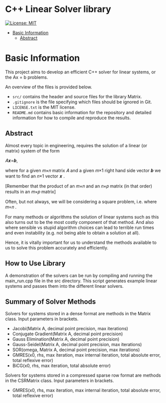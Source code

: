 # C++ Linear Solver library

[![License: MIT](https://img.shields.io/badge/License-MIT-yellow.svg)](https://opensource.org/licenses/MIT)

* [Basic Information](#basic-information)
    * [Abstract](#abstract)


# Basic Information

This project aims to develop an efficient C++ solver for linear systems, or the Ax = b problems. 

An overview of the files is provided below.

- `src/` contains the header and source files for the library Matrix.
- `.gitignore` is the file specifying which files should be ignored in Git.
- `LICENSE.txt` is the MIT license.
- `README.md` contains basic information for the repository and detailed information for how to compile and reproduce the results.

## Abstract
Almost every topic in engineering, requires the solution of a linear (or matrix) system of the form

𝐴𝒙=𝒃,
 
where for a given  𝑚×𝑛  matrix  𝐴  and a given  𝑚×1  right hand side vector  𝒃  we want to find an  𝑛×1  vector  𝒙 .

[Remember that the product of an  𝑚×𝑛  and an  𝑛×𝑝  matrix (in that order) results in an  𝑚×𝑝  matrix]

Often, but not always, we will be considering a square problem, i.e. where  𝑚=𝑛 .

For many methods or algorithms the solution of linear systems such as this also turns out to be the most costly component of that method. And also where sensible vs stupid algorithm choices can lead to terrible run times and even instability (e.g. not being able to obtain a solution at all).

Hence, it is vitally important for us to understand the methods available to us to solve this problem accurately and efficiently.

## How to Use Library
A demonstration of the solvers can be run by compiling and running the main_run.cpp file in the src directory. This script generates example linear systems and passes them into the different linear solvers. 

## Summary of Solver Methods
Solvers for systems stored in a dense format are methods in the Matrix class. Input parameters in brackets.
- Jacobi(Matrix A, decimal point precision, max iterations)
- Conjugate Gradient(Matrix A, decimal point precision)
- Gauss Elimination(Matrix A, decimal point precision)
- Gauss-Seidel(Matrix A, decimal point precision, max iterations)
- SOR(omega, Matrix A, decimal point precision, max iterations)
- GMRES(x0, rhs, max iteration, max internal iteration, total absolute error, total reflexive error)
- BiCG(x0, rhs, max iteration, total absolute error)

Solvers for systems stored in a compressed sparse row format are methods in the CSRMatrix class. Input parameters in brackets.
- GMRES(x0, rhs, max iteration, max internal iteration, total absolute error, total reflexive error)

